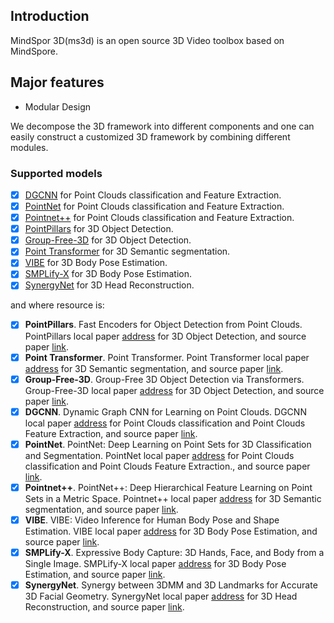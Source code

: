## Introduction

MindSpor 3D(ms3d) is an open source 3D Video toolbox based on MindSpore.

## Major features

- Modular Design

We decompose the 3D framework into different components and one can easily construct a customized 3D framework by combining different modules.

### Supported models

- [x] [DGCNN]() for Point Clouds classification and Feature Extraction.
- [x] [PointNet]() for Point Clouds classification and Feature Extraction.
- [x] [Pointnet++]() for Point Clouds classification and Feature Extraction.
- [x] [PointPillars]() for 3D Object Detection.
- [x] [Group-Free-3D]() for 3D Object Detection.
- [x] [Point Transformer]() for 3D Semantic segmentation.
- [x] [VIBE]() for 3D Body Pose Estimation.
- [x] [SMPLify-X]() for 3D Body Pose Estimation.
- [x] [SynergyNet]() for 3D Head Reconstruction.

and where resource is:

- [x] **PointPillars**. Fast Encoders for Object Detection from Point Clouds. PointPillars local paper [address](./point_pillars/1812.05784v2.pdf) for 3D Object Detection, and source paper [link](https://paperswithcode.com/paper/pointpillars-fast-encoders-for-object).
- [x] **Point Transformer**. Point Transformer. Point Transformer local paper [address](./sscns/1711.10275v1.pdf) for 3D Semantic segmentation, and source paper [link](https://arxiv.org/abs/2012.09164).
- [x] **Group-Free-3D**. Group-Free 3D Object Detection via Transformers. Group-Free-3D local paper [address](./groupfree_3d/2104.00678v2.pdf) for 3D Object Detection, and source paper [link](https://paperswithcode.com/paper/group-free-3d-object-detection-via).
- [x] **DGCNN**. Dynamic Graph CNN for Learning on Point Clouds. DGCNN local paper [address](./dgcnn/1801.07829v2.pdf) for Point Clouds classification and Point Clouds Feature Extraction, and source paper [link](https://paperswithcode.com/paper/dynamic-graph-cnn-for-learning-on-point).
- [x] **PointNet**. PointNet: Deep Learning on Point Sets for 3D Classification and Segmentation. PointNet local paper [address](./pointnet/1612.00593v2.pdf) for Point Clouds classification and Point Clouds Feature Extraction., and source paper [link](https://paperswithcode.com/paper/pointnet-deep-learning-on-point-sets-for-3d).
- [x] **Pointnet++**. PointNet++: Deep Hierarchical Feature Learning on Point Sets in a Metric Space. Pointnet++ local paper [address](./pointnet++/1706.02413v1.pdf) for 3D Semantic segmentation, and source paper [link](https://paperswithcode.com/paper/pointnet-deep-hierarchical-feature-learning).
- [x] **VIBE**. VIBE: Video Inference for Human Body Pose and Shape Estimation. VIBE local paper [address](./vibe/1912.05656v3.pdf) for 3D Body Pose Estimation, and source paper [link](https://paperswithcode.com/paper/vibe-video-inference-for-human-body-pose-and).
- [x] **SMPLify-X**. Expressive Body Capture: 3D Hands, Face, and Body from a Single Image. SMPLify-X local paper [address](./smplify_x/1904.05866v1.pdf) for 3D Body Pose Estimation, and source paper [link](https://paperswithcode.com/paper/expressive-body-capture-3d-hands-face-and).
- [x] **SynergyNet**. Synergy between 3DMM and 3D Landmarks for Accurate 3D Facial Geometry. SynergyNet local paper [address](./h3dnet/2107.12512v1.pdf) for 3D Head Reconstruction, and source paper [link](https://arxiv.org/abs/2110.09772).